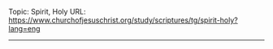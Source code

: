 Topic: Spirit, Holy
URL: https://www.churchofjesuschrist.org/study/scriptures/tg/spirit-holy?lang=eng

---

